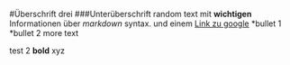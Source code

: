 #Überschrift drei
###Unterüberschrift
random text mit **wichtigen** Informationen über *markdown* syntax.
und einem [Link zu google](http://www.google.com)
    *bullet 1
    *bullet 2
more text


test 2 **bold** xyz



